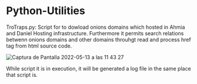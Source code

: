 # Python-Utilities

TroTraps.py: Script for to dowload onions domains which hosted in Ahmia and Daniel Hosting infrastructure. Furthermore it permits search relations betwenn onions domains and other domains throuhgt read and process href tag from html source code. 

![Captura de Pantalla 2022-05-13 a las 11 43 27](https://user-images.githubusercontent.com/80391199/168257581-0bae5718-13cd-47d5-81d5-0f8222645897.png)

While script it is in execution, it will be generated  a log file in the same place that script is.
